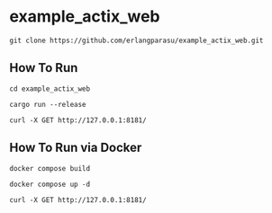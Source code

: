 # example_actix_web

```shell
git clone https://github.com/erlangparasu/example_actix_web.git
```

## How To Run

```shell
cd example_actix_web
```

```shell
cargo run --release
```

```shell
curl -X GET http://127.0.0.1:8181/
```

## How To Run via Docker

```shell
docker compose build
```

```shell
docker compose up -d
```

```shell
curl -X GET http://127.0.0.1:8181/
```
